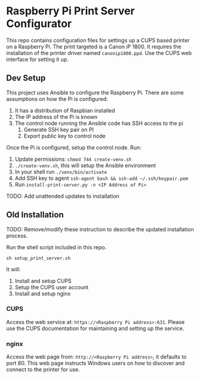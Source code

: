 # Raspberry Pi Print Server Configurator

This repo contains configuration files for settings up a CUPS based printer on
a Raspberry Pi.  The print targeted is a Canon iP 1800.  It requires the
installation of the printer driver named `canonip1800.ppd`.  Use the CUPS web
interface for setting it up.

## Dev Setup

This project uses Ansible to configure the Raspberry Pi.  There are some
assumptions on how the Pi is configured:

1. It has a distribution of Raspbian installed
2. The IP address of the Pi is known
3. The control node running the Ansible code has SSH access to the pi
    1. Generate SSH key pair on PI
    2. Export public key to control node

Once the Pi is configured, setup the control node.  Run:

1. Update permissions: `chmod 744 create-venv.sh`
1. `./create-venv.sh`, this will setup the Ansible environment
2. In your shell run `./venv/bin/activate`
3. Add SSH key to agent `ssh-agent bash && ssh-add ~/.ssh/keypair.pem`
4. Run `install-print-server.py -n <IP Address of Pi>`

TODO: Add unattended updates to installation

## Old Installation

TODO: Remove/modify these instruction to describe the updated installation
process.

Run the shell script included in this repo.
```
sh setup_print_server.sh
```
It will:
1. Install and setup CUPS
2. Setup the CUPS user account
3. Install and setup nginx

### CUPS

Access the web service at:  `https://<Raspberry Pi address>:631`.
Please use the CUPS documentation for maintaining and setting up the service.

### nginx

Access the web page from:  `http://<Raspberry Pi address>`, it defaults to port 80.
This web page instructs Windows users on how to discover and connect to the printer for use.
